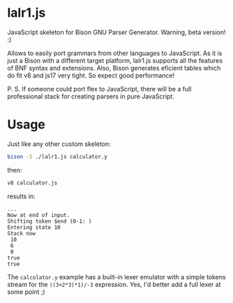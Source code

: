 lalr1.js
========

JavaScript skeleton for Bison GNU Parser Generator.
Warning, beta version! :)

Allows to easily port grammars from other languages to JavaScript. As it is just a Bison with a different target platform, lalr1.js supports all the features of BNF syntax and extensions. Also, Bison generates eficient tables which do fit v8 and js17 very tight. So expect good performance!

P. S.
If someone could port flex to JavaScript, there will be a full professional stack for creating parsers in pure JavaScript.


Usage
=====

Just like any other custom skeleton:

```bash
bison -S ./lalr1.js calculator.y
```

then:
```bash
v8 calculator.js
```

results in:

```
...
Now at end of input.
Shifting token $end (0-1: )
Entering state 10
Stack now
 10
 6
 0
true
true
```

The `calcolator.y` example has a built-in lexer emulator with a simple tokens stream for the `((3+2*3)*1)/-3` expression. Yes, I'd better add a full lexer at some point ;)
